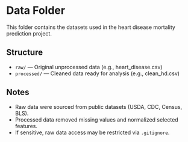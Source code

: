 # Data Folder

This folder contains the datasets used in the heart disease mortality prediction project.

## Structure
- `raw/` — Original unprocessed data (e.g., heart_disease.csv)
- `processed/` — Cleaned data ready for analysis (e.g., clean_hd.csv)

## Notes
- Raw data were sourced from public datasets (USDA, CDC, Census, BLS).
- Processed data removed missing values and normalized selected features.
- If sensitive, raw data access may be restricted via `.gitignore`.
